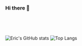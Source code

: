 ### Hi there 👋
&nbsp;
&nbsp;

&nbsp;

![Eric's GitHub stats](https://github-readme-stats.vercel.app/api?username=ericlin1230&show_icons=true&theme=buefy&bg_color=START,5FFBF1,86A8E7,D16BA5&count_private=TRUE&title_color=6e38d6)
![Top Langs](https://github-readme-stats.vercel.app/api/top-langs/?username=ericlin1230&layout=compact&theme=buefy&bg_color=START,D16BA5,86A8E7,5FFBF1&title_color=6e38d6)
<!--
**ericlin1230/ericlin1230** is a ✨ _special_ ✨ repository because its `README.md` (this file) appears on your GitHub profile.



- 🔭 I’m currently working on ...
- 🌱 I’m currently learning ...
- 👯 I’m looking to collaborate on ...
- 🤔 I’m looking for help with ...
- 💬 Ask me about ...
- 📫 How to reach me: ...
- 😄 Pronouns: ...
- ⚡ Fun fact: ...
-->
